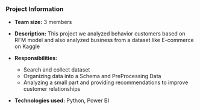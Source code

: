 ### Project Information

- **Team size:** 3 members

- **Description:** This project we analyzed behavior customers based on RFM model and also analyzed business from a dataset like E-commerce on Kaggle

- **Responsibilities:** 
  - Search and collect dataset
  - Organizing data into a Schema and PreProcessing Data
  - Analyzing a small part and providing recommendations to improve customer relationships

- **Technologies used:** Python, Power BI

